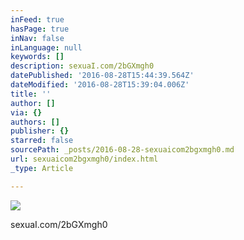 ```yaml
---
inFeed: true
hasPage: true
inNav: false
inLanguage: null
keywords: []
description: sexuaI.com/2bGXmgh0
datePublished: '2016-08-28T15:44:39.564Z'
dateModified: '2016-08-28T15:39:04.006Z'
title: ''
author: []
via: {}
authors: []
publisher: {}
starred: false
sourcePath: _posts/2016-08-28-sexuaicom2bgxmgh0.md
url: sexuaicom2bgxmgh0/index.html
_type: Article

---
```

![](https://the-grid-user-content.s3-us-west-2.amazonaws.com/3b415540-b94a-473f-b00f-6932b8dbd439.jpg)

sexuaI.com/2bGXmgh0